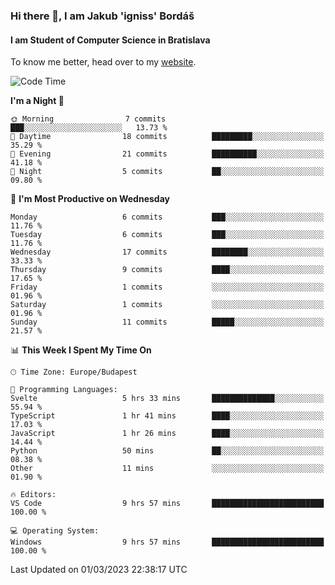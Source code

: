 ### Hi there 👋, I am Jakub 'igniss' Bordáš

#### I am Student of Computer Science in Bratislava
To know me better, head over to my [website](https://bordas.sk).


<!--START_SECTION:waka-->
![Code Time](http://img.shields.io/badge/Code%20Time-1%2C057%20hrs%2022%20mins-blue)

**I'm a Night 🦉** 

```text
🌞 Morning                7 commits           ███░░░░░░░░░░░░░░░░░░░░░░   13.73 % 
🌆 Daytime                18 commits          █████████░░░░░░░░░░░░░░░░   35.29 % 
🌃 Evening                21 commits          ██████████░░░░░░░░░░░░░░░   41.18 % 
🌙 Night                  5 commits           ██░░░░░░░░░░░░░░░░░░░░░░░   09.80 % 
```
📅 **I'm Most Productive on Wednesday** 

```text
Monday                   6 commits           ███░░░░░░░░░░░░░░░░░░░░░░   11.76 % 
Tuesday                  6 commits           ███░░░░░░░░░░░░░░░░░░░░░░   11.76 % 
Wednesday                17 commits          ████████░░░░░░░░░░░░░░░░░   33.33 % 
Thursday                 9 commits           ████░░░░░░░░░░░░░░░░░░░░░   17.65 % 
Friday                   1 commits           ░░░░░░░░░░░░░░░░░░░░░░░░░   01.96 % 
Saturday                 1 commits           ░░░░░░░░░░░░░░░░░░░░░░░░░   01.96 % 
Sunday                   11 commits          █████░░░░░░░░░░░░░░░░░░░░   21.57 % 
```


📊 **This Week I Spent My Time On** 

```text
🕑︎ Time Zone: Europe/Budapest

💬 Programming Languages: 
Svelte                   5 hrs 33 mins       ██████████████░░░░░░░░░░░   55.94 % 
TypeScript               1 hr 41 mins        ████░░░░░░░░░░░░░░░░░░░░░   17.03 % 
JavaScript               1 hr 26 mins        ████░░░░░░░░░░░░░░░░░░░░░   14.44 % 
Python                   50 mins             ██░░░░░░░░░░░░░░░░░░░░░░░   08.38 % 
Other                    11 mins             ░░░░░░░░░░░░░░░░░░░░░░░░░   01.90 % 

🔥 Editors: 
VS Code                  9 hrs 57 mins       █████████████████████████   100.00 % 

💻 Operating System: 
Windows                  9 hrs 57 mins       █████████████████████████   100.00 % 
```


 Last Updated on 01/03/2023 22:38:17 UTC
<!--END_SECTION:waka-->
